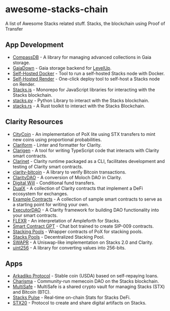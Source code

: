 # awesome-stacks-chain

A list of Awesome Stacks related stuff. Stacks, the blockchain using Proof of Transfer

## App Development

- [CompassDB](https://github.com/eder-ai/compass-db) - A library for managing advanced collections in Gaia storage.
- [GaiaDown](https://github.com/AcidLeroy/gaiadown-ts) - Gaia storage backend for [LevelUp](https://github.com/Level/levelup).
- [Self-Hosted Docker](https://github.com/stacks-network/stacks-blockchain-docker) - Tool to run a self-hosted Stacks node with Docker.
- [Self-Hosted Render](https://github.com/stacksfoundation/render-stacks) - One-click deploy tool to self-host a Stacks node on Render.
- [Stacks.js](https://github.com/hirosystems/stacks.js) - Monorepo for JavaScript libraries for interacting with the Stacks blockchain.
- [stacks.py](https://github.com/rohitverma007/stackspy) - Python Library to interact with the Stacks blockchain.
- [stacks.rs](https://github.com/52/stacks.rs) - A Rust toolkit to interact with the Stacks Blockchain.

## Clarity Resources

- [CityCoin](https://github.com/citycoins/citycoin) - An implementation of PoX lite using STX transfers to mint new coins using proportional probabilities.
- [Clariform](https://github.com/njordhov/clariform) - Linter and formatter for Clarity.
- [Clarigen](https://github.com/obylabs/clarigen) - A tool for writing TypeScript code that interacts with Clarity smart contracts.
- [Clarinet](https://github.com/hirosystems/clarinet) - Clarity runtime packaged as a CLI, facilitates development and testing of Clarity smart contracts.
- [clarity-bitcoin](https://github.com/friedger/clarity-bitcoin) - A library to verify Bitcoin transactions.
- [ClarityDAO](https://github.com/friedger/clarity-dao) - A conversion of Moloch DAO in Clarity.
- [Digital Will](https://github.com/LoRdSoban/Cryptonomers) - Conditional fund transfers.
- [DualX](https://github.com/westridgeblockchain/dualX) - A collection of Clarity contracts that implement a DeFi ecosystem for exchanges.
- [Example Contracts](https://github.com/hirosystems/clarity-examples) - A collection of sample smart contracts to serve as a starting point for writing your own.
- [ExecutorDAO](https://github.com/MarvinJanssen/executor-dao) - A Clarity framework for building DAO functionality into your smart contracts.
- [FLEXR](https://github.com/psq/flexr) - An interpretation of Ampleforth for Stacks.
- [Smart Contract GPT](https://github.com/Markeljan/smart-contract-gpt) - Chat bot trained to create SIP-009 contracts.
- [Stacking Pools](https://github.com/friedger/clarity-stacking-pools) - Wrapper contracts of PoX for stacking pools.
- [Stacks Pools](https://github.com/degen-lab/stacks-pools) - Decentralized Stacking Pool.
- [SWAPR](https://github.com/psq/swapr) - A Uniswap-like implementation on Stacks 2.0 and Clarity.
- [uint256](https://github.com/KStasi/clarity-uint256-lib) - A library for converting values into 256-bits.

## Apps

- [Arkadiko Protocol](https://github.com/arkadiko-dao/arkadiko) - Stable coin (USDA) based on self-repaying loans.
- [Charisma](https://github.com/pointblankdev/dungeon-master) - Community-run memecoin DAO on the Stacks blockchain.
- [MultiSafe](https://github.com/Trust-Machines/multisafe) - MultiSafe is a shared crypto vault for managing Stacks (STX) and Bitcoin (BTC).
- [Stacks Pulse](https://github.com/pradel/stackspulse) - Real-time on-chain Stats for Stacks DeFi.
- [STX20](https://github.com/fess-v/stx20-standard) - Protocol to create and share digital artifacts on Stacks.

